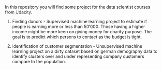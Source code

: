 In this repository you will find some project for the data scientist courses from Udacity.

1. Finding donors - Supervised machine learning project to estimate if people is earning more or less than 50'000. 
Those having a higher income might be more keen on giving money for charity purpose. 
The goal is to predict which persons to contact as the budget is tight.

2. Identification of customer segmentation - Unsupervised machine learning project on a dirty dataset based on german demography data to identify clusters over and under representing company customers compare to the population.

